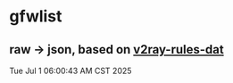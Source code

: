 # gfwlist
## raw -> json, based on [v2ray-rules-dat](https://github.com/Loyalsoldier/v2ray-rules-dat)
Tue Jul  1 06:00:43 AM CST 2025

